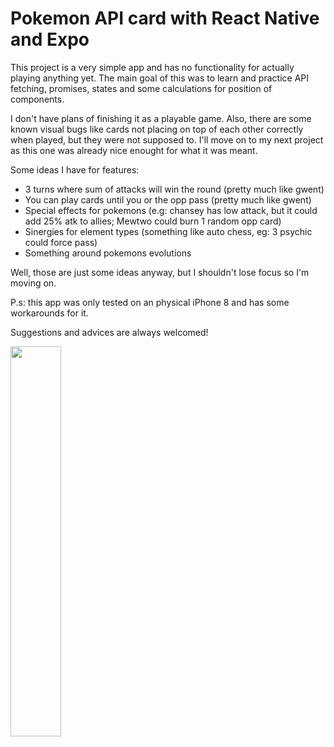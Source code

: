 # Pokemon API card with React Native and Expo

This project is a very simple app and has no functionality for actually playing anything yet. The main goal of this was to learn and practice API fetching, promises, states and some calculations for position of components.

I don't have plans of finishing it as a playable game. Also, there are some known visual bugs like cards not placing on top of each other correctly when played, but they were not supposed to. I'll move on to my next project as this one was already nice enought for what it was meant.

Some ideas I have for features:
- 3 turns where sum of attacks will win the round (pretty much like gwent)
- You can play cards until you or the opp pass (pretty much like gwent)
- Special effects for pokemons (e.g: chansey has low attack, but it could add 25% atk to allies; Mewtwo could burn 1 random opp card)
- Sinergies for element types (something like auto chess, eg: 3 psychic could force pass)
- Something around pokemons evolutions

Well, those are just some ideas anyway, but I shouldn't lose focus so I'm moving on.

P.s: this app was only tested on an physical iPhone 8 and has some workarounds for it.

Suggestions and advices are always welcomed!


<img src="https://github.com/caickdias/pokemon-api-practice/blob/main/examples/25fps-10sec.gif" width="40%" height="40%"/>

